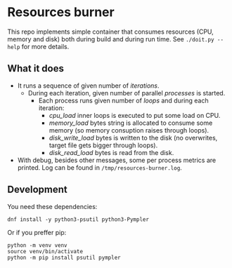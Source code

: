 Resources burner
================

This repo implements simple container that consumes resources (CPU, memory
and disk) both during build and during run time. See `./doit.py --help` for
more details.


What it does
------------

 * It runs a sequence of given number of *iterations*.
   * During each iteration, given number of parallel *processes* is started.
     * Each process runs given number of *loops* and during each iteration:
       * *cpu_load* inner loops is executed to put some load on CPU.
       * *memory_load* bytes string is allocated to consume some memory (so memory consuption raises through loops).
       * *disk_write_load* bytes is written to the disk (no overwrites, target file gets bigger through loops).
       * *disk_read_load* bytes is read from the disk.
 * With debug, besides other messages, some per process metrics are printed. Log can be found in `/tmp/resources-burner.log`.


Development
-----------

You need these dependencies:

    dnf install -y python3-psutil python3-Pympler

Or if you preffer pip:

    python -m venv venv
    source venv/bin/activate
    python -m pip install psutil pympler
